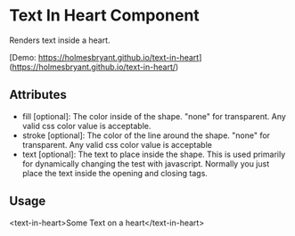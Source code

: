 # Text In Heart Component

Renders text inside a heart.

[Demo: https://holmesbryant.github.io/text-in-heart] (https://holmesbryant.github.io/text-in-heart/)

## Attributes
* fill [optional]: The color inside of the shape. "none" for transparent. Any valid css color value is acceptable.
* stroke [optional]: The color of the line around the shape. "none" for transparent. Any valid css color value is acceptable
* text [optional]: The text to place inside the shape. This is used primarily for dynamically changing the test with javascript. Normally you just place the text inside the opening and closing tags.

## Usage

<script defer type="module" src="text-in-heart.js"></script>
&lt;text-in-heart&gt;Some Text on a heart&lt;/text-in-heart&gt;
